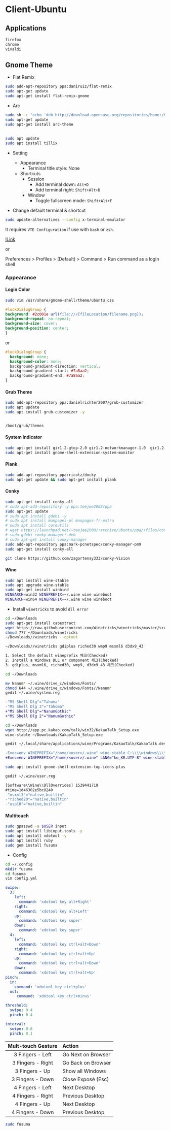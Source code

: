 # Client-Ubuntu

## Applications

```txt
firefox
chrome
vivaldi
```

## Gnome Theme

* Flat Remix
```sh
sudo add-apt-repository ppa:daniruiz/flat-remix
sudo apt-get update
sudo apt-get install flat-remix-gnome
```


* Arc
```sh
sudo sh -c "echo 'deb http://download.opensuse.org/repositories/home:/Horst3180/xUbuntu_18.04/ /' > /etc/apt/sources.list.d/home:Horst3180.list"
sudo apt-get update
sudo apt-get install arc-theme
```

## 

```sh
sudo apt update
sudo apt install tillix
```

* Setting
  - Appearance
    - Terminal title style: None
  - Shortcuts
    - Session
      - Add terminal down: `Alt+D`
      - Add terminal right: `Shift+Alt+D`
    - Window
      - Toggle fullscreen mode: `Shift+Alt+F`

* Change default terminal & shortcut
```sh
sudo update-alternatives --config x-terminal-emulator
```

It requires ``VTE Configuration`` if use with `bash` or `zsh`.

[!Link](https://gnunn1.github.io/tilix-web/manual/vteconfig/)

or 

Preferences > Profiles > (Default) > Command > Run command as a login shell


### Appearance

#### Login Color

```sh
sudo vim /usr/share/gnome-shell/theme/ubuntu.css
```

```css
#lockDialogGroup {
background: #2c001e url(file:///[fileLocation/filename.png]);
background-repeat: no-repeat;
background-size: cover;
background-position: center;
}
```

or

```css
#lockDialogGroup {
  background: none;
  background-color: none;
  background-gradient-direction: vertical;
  background-gradient-start: #7a8aa2;
  background-gradient-end: #7a8aa2;
}
```

#### Grub Theme

```sh
sudo add-apt-repository ppa:danielrichter2007/grub-customizer
sudo apt update
sudo apt install grub-customizer -y
```

```sh

/boot/grub/themes
```

#### System Indicator

```sh
sudo apt-get install gir1.2-gtop-2.0 gir1.2-networkmanager-1.0  gir1.2-clutter-1.0
sudo apt-get install gnome-shell-extension-system-monitor

```

#### Plank

```sh
sudo add-apt-repository ppa:ricotz/docky
sudo apt-get update && sudo apt-get install plank
```


#### Conky

```sh
sudo apt-get install conky-all
# sudo apt-add-repository -y ppa:teejee2008/ppa
sudo apt-get update
# sudo apt install gdebi -y
# sudo apt install manpages-pl manpages-fr-extra
# sudo apt install coreutils
# wget https://launchpad.net/~teejee2008/+archive/ubuntu/ppa/+files/conky-manager_2.4~136~ubuntu16.04.1_amd64.deb
# sudo gdebi conky-manager*.deb
# sudo apt-get install conky-manager
sudo add-apt-repository ppa:mark-pcnetspec/conky-manager-pm9
sudo apt-get install conky-all
```

```sh
git clone https://github.com/zagortenay333/conky-Vision
```

#### Wine

```sh
sudo apt install wine-stable
sudo apt upgrade wine-stable
sudo apt-get install winbind
WINEARCH=win32 WINEPREFIX=~/.wine wine wineboot
WINEARCH=win64 WINEPREFIX=~/.wine wine wineboot
```

* Install `winetricks` to avoid `dll error`
```sh
cd ~/Downloads
sudo apt-get install cabextract
wget https://raw.githubusercontent.com/Winetricks/winetricks/master/src/winetricks
chmod 777 ~/Downloads/winetricks
~/Downloads//winetricks --optout

~/Downloads//winetricks gdiplus riched30 wmp9 msxml6 d3dx9_43
```

```txt
1. Select the default wineprefix 체크(Checked)
2. Install a Windows DLL or component 체크(Checked)
3. gdiplus, msxml6, riched30, wmp9, d3dx9_43 체크(Checked)
```

```sh
cd ~/Downloads

mv Nanum* ~/.wine/drive_c/windows/Fonts/
chmod 644 ~/.wine/drive_c/windows/Fonts//Nanum*
gedit ~/.wine/system.reg
```

```diff
-"MS Shell Dlg"="Tahoma"
-"MS Shell Dlg 2"="Tahoma"
+"MS Shell Dlg"="NanumGothic"
+"MS Shell Dlg 2"="NanumGothic"
```

```sh
cd ~/Downloads
wget http://app.pc.kakao.com/talk/win32/KakaoTalk_Setup.exe
wine-stable ~/Downloads/KakaoTalk_Setup.exe
```

```sh
gedit ~/.local/share/applications/wine/Programs/KakaoTalk/KakaoTalk.desktop
```

```diff
-Exec=env WINEPREFIX="/home/<user>/.wine" wine-stable C:\\\\windows\\\\command\\\\start.exe /Unix /home/ubuntu/.wine/dosdevices/c:/ProgramData/Microsoft/Windows/Start\\ Menu/Programs/KakaoTalk/KakaoTalk.lnk
+Exec=env WINEPREFIX="/home/<user>/.wine" LANG="ko_KR.UTF-8" wine-stable C:\\\\windows\\\\command\\\\start.exe /Unix /home/ubuntu/.wine/dosdevices/c:/ProgramData/Microsoft/Windows/Start\\ Menu/Programs/KakaoTalk/KakaoTalk.lnk
```

```sh
sudo apt install gnome-shell-extension-top-icons-plus
```

```sh
gedit ~/.wine/user.reg 
```

```diff
[Software\\Wine\\DllOverrides] 1539441719
#time=1d46302e5bc8240
-"msxml3"="native,builtin"
-"riched20"="native,builtin"
-"usp10"="native,builtin"
```

#### Multitouch

```sh
sudo gpasswd -a $USER input
sudo apt install libinput-tools -y
sudo apt install xdotool -y
sudo apt install ruby
sudo gem install fusuma
```

* Config
```sh
cd ~/.config
mkdir fusuma  
cd fusuma
vim config.yml   
```

```yml
swipe:
  3: 
    left: 
      command: 'xdotool key alt+Right'
    right: 
      command: 'xdotool key alt+Left'
    up: 
      command: 'xdotool key super'
    down: 
      command: 'xdotool key super'
  4:
    left: 
      command: 'xdotool key ctrl+alt+Down'
    right: 
      command: 'xdotool key ctrl+alt+Up'
    up: 
      command: 'xdotool key ctrl+alt+Down'
    down: 
      command: 'xdotool key ctrl+alt+Up'
pinch:
  in:
    command: 'xdotool key ctrl+plus'
  out:
     command: 'xdotool key ctrl+minus'

threshold:
  swipe: 0.4
  pinch: 0.4

interval:
  swipe: 0.8
  pinch: 0.1
```

| Mult-touch Gesture | Action |
| :--: | :--- |
| 3 Fingers - Left | Go Next on Browser |
| 3 Fingers - Right | Go Back on Browser |
| 3 Fingers - Up | Show all Windows|
| 3 Fingers - Down | Close Exposé (Esc) |
| 4 Fingers - Left | Next Desktop |
| 4 Fingers - Right | Previous Desktop|
| 4 Fingers - Up | Next Desktop|
| 4 Fingers - Down | Previous Desktop|


```sh
sudo fusuma
```
